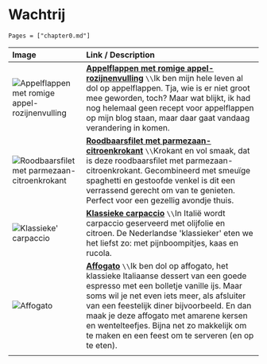 # Wachtrij

```@contents
Pages = ["chapter0.md"]
```

| Image| Link / Description |
| :--- | :--- |
|![Appelflappen met romige appel-rozijnenvulling](https://www.francescakookt.nl/wp-content/uploads/2023/12/appelflappen-met-romige-appel-rozijnenvulling-4.webp)| **[Appelflappen met romige appel-rozijnenvulling](https://www.francescakookt.nl/appelflappen-met-romige-appel-rozijnenvulling/?fbclid=IwZXh0bgNhZW0CMTEAAR08xic2v7psqPKFfDhZ9d_fQbugsrZxK_St6Wmj4W2N0P9Hll_0iIZefTs_aem_-SrUdlfDXlUYg6TEq_-wGw)** ``\\``Ik ben mijn hele leven al dol op appelflappen. Tja, wie is er niet groot mee geworden, toch? Maar wat blijkt, ik had nog helemaal geen recept voor appelflappen op mijn blog staan, maar daar gaat vandaag verandering in komen. |
| ![Roodbaarsfilet met parmezaan-citroenkrokant](https://static-images.jumbo.com/product_images/Recipe_503737-01_560x560_2.jpg) | **[Roodbaarsfilet met parmezaan-citroenkrokant](https://www.jumbo.com/recepten/roodbaarsfilet-met-parmezaan-citroenkrokant-503737)** ``\\``Krokant en vol smaak, dat is deze roodbaarsfilet met parmezaan-citroenkrokant. Gecombineerd met smeuïge spaghetti en gestoofde venkel is dit een verrassend gerecht om van te genieten. Perfect voor een gezellig avondje thuis. |
| ![Klassieke' carpaccio](https://static.ah.nl/static/recepten/img_RAM_PRD130910_1224x900_JPG.jpg) | **[Klassieke carpaccio](https://www.ah.nl/allerhande/recept/R-R8184/klassieke-carpaccio)** ``\\``In Italië wordt carpaccio geserveerd met olijfolie en citroen. De Nederlandse 'klassieker' eten we het liefst zo: met pijnboompitjes, kaas en rucola. |
| ![Affogato](https://www.francescakookt.nl/wp-content/uploads/2024/12/affogato-met-amarene-kersen-en-wentelteefjes-3-scaled.jpg) | **[Affogato](https://www.francescakookt.nl/affogato-met-amarene-kersen-en-wentelteefjes/)** ``\\``Ik ben dol op affogato, het klassieke Italiaanse dessert van een goede espresso met een bolletje vanille ijs. Maar soms wil je net even iets meer, als afsluiter van een feestelijk diner bijvoorbeeld. En dan maak je deze affogato met amarene kersen en wentelteefjes. Bijna net zo makkelijk om te maken en een feest om te serveren (en op te eten). |
||
